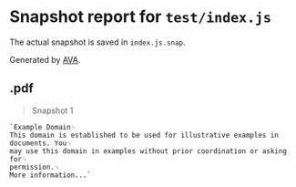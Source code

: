 # Snapshot report for `test/index.js`

The actual snapshot is saved in `index.js.snap`.

Generated by [AVA](https://ava.li).

## .pdf

> Snapshot 1

    `Example Domain␊
    This domain is established to be used for illustrative examples in documents. You␊
    may use this domain in examples without prior coordination or asking for␊
    permission.␊
    More information...`
